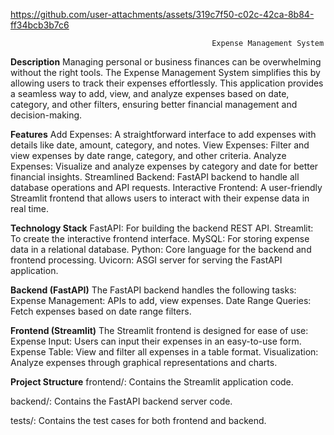 

https://github.com/user-attachments/assets/319c7f50-c02c-42ca-8b84-ff34bcb3b7c6

                                                 Expense Management System
**Description**
Managing personal or business finances can be overwhelming without the right tools. The Expense Management System simplifies this by allowing users to track their expenses effortlessly. This application provides a seamless way to add, view, and analyze expenses based on date, category, and other filters, ensuring better financial management and decision-making.
	
**Features**
Add Expenses: A straightforward interface to add expenses with details like date, amount, category, and notes.
View Expenses: Filter and view expenses by date range, category, and other criteria.
Analyze Expenses: Visualize and analyze expenses by category and date for better financial insights.
Streamlined Backend: FastAPI backend to handle all database operations and API requests.
Interactive Frontend: A user-friendly Streamlit frontend that allows users to interact with their expense data in real time.

**Technology Stack**
FastAPI: For building the backend REST API.
Streamlit: To create the interactive frontend interface.
MySQL: For storing expense data in a relational database.
Python: Core language for the backend and frontend processing.
Uvicorn: ASGI server for serving the FastAPI application.

**Backend (FastAPI)**
The FastAPI backend handles the following tasks:
Expense Management: APIs to add, view expenses.
Date Range Queries: Fetch expenses based on date range filters.

**Frontend (Streamlit)**
The Streamlit frontend is designed for ease of use:
Expense Input: Users can input their expenses in an easy-to-use form.
Expense Table: View and filter all expenses in a table format.
Visualization: Analyze expenses through graphical representations and charts.

**Project Structure**
frontend/: Contains the Streamlit application code.

backend/: Contains the FastAPI backend server code.

tests/: Contains the test cases for both frontend and backend.



